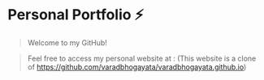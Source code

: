 # Personal Portfolio ⚡️ 

> Welcome to my GitHub! 

> Feel free to access my personal website at :
> (This website is a clone of https://github.com/varadbhogayata/varadbhogayata.github.io)


<!-- ### Website Preview
<p align="center"> 
  <kbd>
    <a href="https://rebeccalashley.github.io" target="_blank"><img src="examples/preview.gif">
  </a>
  </kbd>
</p> -->

